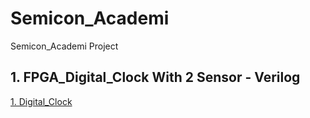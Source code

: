 # Semicon_Academi
Semicon_Academi Project
## 1. FPGA_Digital_Clock With 2 Sensor - Verilog
[1. Digital_Clock](https://github.com/J-HanRyang/Semicon_Academi/tree/main/FPGA_Digital_Clock%20With%202%20Sensors)
